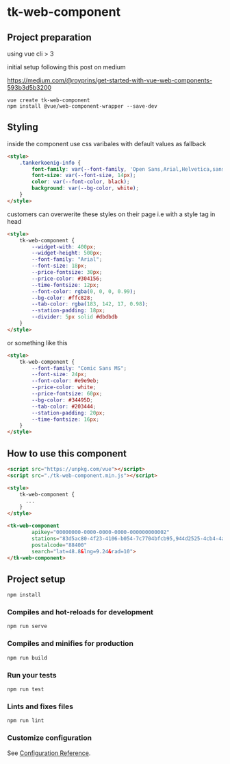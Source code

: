 # tk-web-component

## Project preparation

using vue cli > 3

initial setup following this post on medium

https://medium.com/@royprins/get-started-with-vue-web-components-593b3d5b3200
```
vue create tk-web-component
npm install @vue/web-component-wrapper --save-dev

```


## Styling
inside the component use css varibales with default values as fallback
```html
<style>
    .tankerkoenig-info {
        font-family: var(--font-family, 'Open Sans,Arial,Helvetica,sans-serif');
        font-size: var(--font-size, 14px);
        color: var(--font-color, black);
        background: var(--bg-color, white);
    }
</style>

```
customers can overwerite these styles on their page i.e with a style tag in head
```html
<style>
    tk-web-component {
        --widget-with: 400px;
        --widget-height: 500px;
        --font-family: "Arial";
        --font-size: 18px;
        --price-fontsize: 30px;
        --price-color: #304156;
        --time-fontsize: 12px;
        --font-color: rgba(0, 0, 0, 0.99);
        --bg-color: #ffc828;
        --tab-color: rgba(183, 142, 17, 0.98);
        --station-padding: 18px;
        --divider: 5px solid #dbdbdb
    }
</style>
```

or something like this 
```html
<style>
    tk-web-component {
        --font-family: "Comic Sans MS";
        --font-size: 24px;
        --font-color: #e9e9eb;
        --price-color: white;
        --price-fontsize: 60px;
        --bg-color: #34495D;
        --tab-color: #203444;
        --station-padding: 20px;
        --time-fontsize: 16px;
    }
</style>
```



## How to use this component

```html
<script src="https://unpkg.com/vue"></script>
<script src="./tk-web-component.min.js"></script>

<style>
    tk-web-component {
      ...
    }
</style>

```

```html
<tk-web-component
        apikey="00000000-0000-0000-0000-000000000002"
        stations="83d5ac80-4f23-4106-b054-7c7704bfcb95,944d2525-4cb4-4a53-9cbe-d80f6a9bbd3a,8eb4ceb1-abbe-4ac1-b23a-77b890fa1d89,508b5f83-1d68-4695-9e4c-5bfeac7e13a9"
        postalcode="88400"
        search="lat=48.8&lng=9.24&rad=10">
</tk-web-component>
```

## Project setup
```
npm install
```

### Compiles and hot-reloads for development
```
npm run serve
```

### Compiles and minifies for production
```
npm run build
```

### Run your tests
```
npm run test
```

### Lints and fixes files
```
npm run lint
```

### Customize configuration
See [Configuration Reference](https://cli.vuejs.org/config/).
